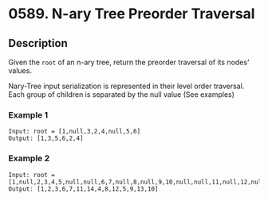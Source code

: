 # 0589. N-ary Tree Preorder Traversal

## Description
Given the `root` of an n-ary tree, return the preorder traversal of its nodes' values.

Nary-Tree input serialization is represented in their level order traversal. Each group of children is separated by the null value (See examples)
 
### Example 1

```
Input: root = [1,null,3,2,4,null,5,6]
Output: [1,3,5,6,2,4]
```
### Example 2
```
Input: root = [1,null,2,3,4,5,null,null,6,7,null,8,null,9,10,null,null,11,null,12,null,13,null,null,14]
Output: [1,2,3,6,7,11,14,4,8,12,5,9,13,10]
```
